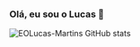 ### Olá, eu sou o Lucas 👋

![EOLucas-Martins GitHub stats](https://github-readme-stats.vercel.app/api?username=EOLucas-Martins&show_icons=true&theme=radical)

